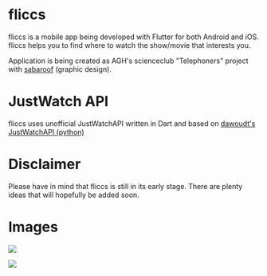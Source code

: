 # fliccs
fliccs is a mobile app being developed with Flutter for both Android and iOS.
fliccs helps you to find where to watch the show/movie that interests you.

Application is being created as AGH's scienceclub "Telephoners" project with [sabaroof](https://github.com/sabaroof "sabaroof") (graphic design).

# JustWatch API
fliccs uses unofficial JustWatchAPI written in Dart and based on [dawoudt's JustWatchAPI (python)](https://github.com/dawoudt/JustWatchAPI "dawoudt's JustWatchAPI")

# Disclaimer
Please have in mind that fliccs is still in its early stage. There are plenty ideas that will hopefully be added soon.

# Images
![](http://searchengine.crosswiert.pl/images/image1.png)

![](http://searchengine.crosswiert.pl/images/image4.png)




